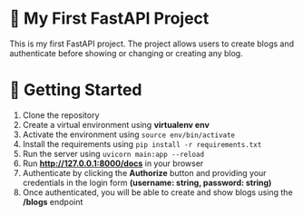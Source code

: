 # 🚀 My First FastAPI Project

This is my first FastAPI project. The project allows users to create blogs and authenticate before showing or changing or creating any blog.

# 🚀 Getting Started

1. Clone the repository
2. Create a virtual environment using **virtualenv env**
3. Activate the environment using `source env/bin/activate`
4. Install the requirements using `pip install -r requirements.txt`
5. Run the server using `uvicorn main:app --reload`
6. Run **http://127.0.0.1:8000/docs** in your browser
7. Authenticate by clicking the **Authorize** button and providing your credentials in the login form **(username: string, password: string)**
8. Once authenticated, you will be able to create and show blogs using the **/blogs** endpoint
